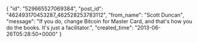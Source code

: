  {
   "id": "529665527069384",
   "post_id": "462493170453287_462528253783112",
   "from_name": "Scott Duncan",
   "message": "If you do, change Bitcoin for Master Card, and that's how you do the books. It's just a facilitator.",
   "created_time": "2013-06-26T05:28:50+0000"
 }

